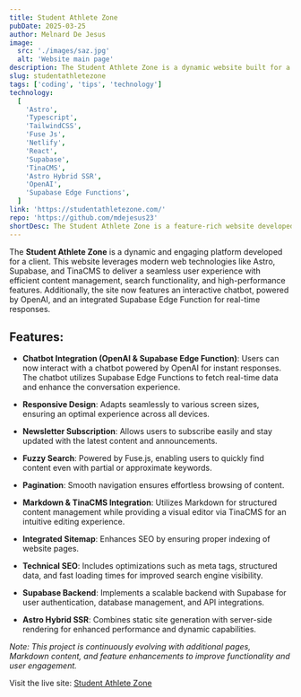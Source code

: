 ```yaml
---
title: Student Athlete Zone
pubDate: 2025-03-25
author: Melnard De Jesus
image:
  src: './images/saz.jpg'
  alt: 'Website main page'
description: The Student Athlete Zone is a dynamic website built for a client, featuring responsive design, newsletter subscriptions, fuzzy search, technical SEO, and a chatbot powered by OpenAI, all integrated with modern web technologies like Astro, Supabase, and TinaCMS.
slug: studentathletezone
tags: ['coding', 'tips', 'technology']
technology:
  [
    'Astro',
    'Typescript',
    'TailwindCSS',
    'Fuse Js',
    'Netlify',
    'React',
    'Supabase',
    'TinaCMS',
    'Astro Hybrid SSR',
    'OpenAI',
    'Supabase Edge Functions',
  ]
link: 'https://studentathletezone.com/'
repo: 'https://github.com/mdejesus23'
shortDesc: The Student Athlete Zone is a feature-rich website developed for a client, incorporating responsive design, fuzzy search, pagination, technical SEO, a chatbot, and a hybrid SSR approach for optimized performance and user experience.
---
```


The **Student Athlete Zone** is a dynamic and engaging platform developed for a client. This website leverages modern web technologies like Astro, Supabase, and TinaCMS to deliver a seamless user experience with efficient content management, search functionality, and high-performance features. Additionally, the site now features an interactive chatbot, powered by OpenAI, and an integrated Supabase Edge Function for real-time responses.

## Features:

- <i class="fas fa-comments text-lblue"></i> **Chatbot Integration (OpenAI & Supabase Edge Function)**: Users can now interact with a chatbot powered by OpenAI for instant responses. The chatbot utilizes Supabase Edge Functions to fetch real-time data and enhance the conversation experience.

- <i class="fas fa-mobile-alt text-lblue"></i> **Responsive Design**: Adapts seamlessly to various screen sizes, ensuring an optimal experience across all devices.

- <i class="fas fa-envelope text-lblue"></i> **Newsletter Subscription**: Allows users to subscribe easily and stay updated with the latest content and announcements.

- <i class="fas fa-search text-lblue"></i> **Fuzzy Search**: Powered by Fuse.js, enabling users to quickly find content even with partial or approximate keywords.

- <i class="fas fa-pagination text-lblue"></i> **Pagination**: Smooth navigation ensures effortless browsing of content.

- <i class="fas fa-file-alt text-lblue"></i> **Markdown & TinaCMS Integration**: Utilizes Markdown for structured content management while providing a visual editor via TinaCMS for an intuitive editing experience.

- <i class="fas fa-sitemap text-lblue"></i> **Integrated Sitemap**: Enhances SEO by ensuring proper indexing of website pages.

- <i class="fas fa-search text-lblue"></i> **Technical SEO**: Includes optimizations such as meta tags, structured data, and fast loading times for improved search engine visibility.

- <i class="fas fa-database text-lblue"></i> **Supabase Backend**: Implements a scalable backend with Supabase for user authentication, database management, and API integrations.

- <i class="fas fa-server text-lblue"></i> **Astro Hybrid SSR**: Combines static site generation with server-side rendering for enhanced performance and dynamic capabilities.

_Note: This project is continuously evolving with additional pages, Markdown content, and feature enhancements to improve functionality and user engagement._

Visit the live site: [Student Athlete Zone](https://studentathletezone.com/)
